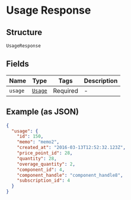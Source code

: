 
# Usage Response

## Structure

`UsageResponse`

## Fields

| Name | Type | Tags | Description |
|  --- | --- | --- | --- |
| `usage` | [`Usage`](../../doc/models/usage.md) | Required | - |

## Example (as JSON)

```json
{
  "usage": {
    "id": 150,
    "memo": "memo2",
    "created_at": "2016-03-13T12:52:32.123Z",
    "price_point_id": 28,
    "quantity": 28,
    "overage_quantity": 2,
    "component_id": 4,
    "component_handle": "component_handle8",
    "subscription_id": 4
  }
}
```

